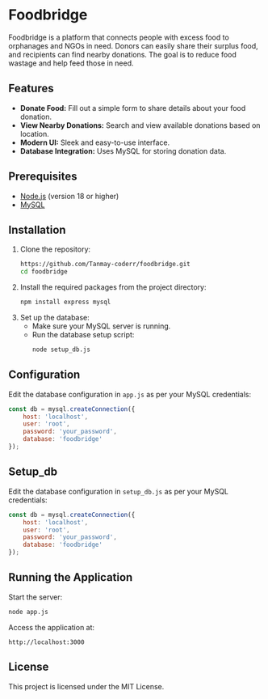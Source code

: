 # Foodbridge

Foodbridge is a platform that connects people with excess food to orphanages and NGOs in need. Donors can easily share their surplus food, and recipients can find nearby donations. The goal is to reduce food wastage and help feed those in need.

## Features

- **Donate Food:** Fill out a simple form to share details about your food donation.
- **View Nearby Donations:** Search and view available donations based on location.
- **Modern UI:** Sleek and easy-to-use interface.
- **Database Integration:** Uses MySQL for storing donation data.

## Prerequisites

- [Node.js](https://nodejs.org/) (version 18 or higher)
- [MySQL](https://dev.mysql.com/downloads/)

## Installation

1. Clone the repository:
   ```bash
   https://github.com/Tanmay-coderr/foodbridge.git
   cd foodbridge
   ```
2. Install the required packages from the project directory:
   ```bash
   npm install express mysql
   ```
3. Set up the database:
   - Make sure your MySQL server is running.
   - Run the database setup script:
     ```bash
     node setup_db.js
     ```

## Configuration

Edit the database configuration in `app.js` as per your MySQL credentials:

```js
const db = mysql.createConnection({
    host: 'localhost',
    user: 'root',
    password: 'your_password',
    database: 'foodbridge'
});
```
## Setup_db
Edit the database configuration in `setup_db.js` as per your MySQL credentials:

```js
const db = mysql.createConnection({
    host: 'localhost',
    user: 'root',
    password: 'your_password',
    database: 'foodbridge'
});
```

## Running the Application

Start the server:

```bash
node app.js
```

Access the application at:

```
http://localhost:3000
```

##

## License

This project is licensed under the MIT License.

